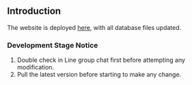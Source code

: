 ## Introduction
The website is deployed [here](http://mozium.pythonanywhere.com "Title"), with all database files updated.

### Development Stage Notice
1. Double check in Line group chat first before attempting any modification.
2. Pull the latest version before starting to make any change.
